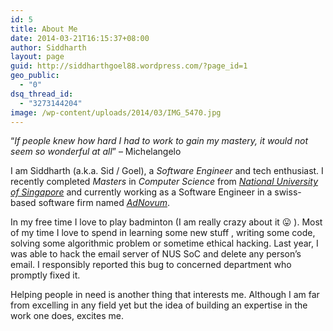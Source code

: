 ```yaml
---
id: 5
title: About Me
date: 2014-03-21T16:15:37+08:00
author: Siddharth
layout: page
guid: http://siddharthgoel88.wordpress.com/?page_id=1
geo_public:
  - "0"
dsq_thread_id:
  - "3273144204"
image: /wp-content/uploads/2014/03/IMG_5470.jpg
---
```

&#8220;_If people knew how hard I had to work to gain my mastery, it would not seem so wonderful at all_&#8221; &#8211; Michelangelo

I am Siddharth (a.k.a. Sid / Goel), a _Software Engineer_ and tech enthusiast. I recently completed _Masters_ in _Computer Science_ from _<a href="http://nus.edu/" target="_blank">National University of Singapore</a>_ and currently working as a Software Engineer in a swiss-based software firm named _<a href="http://adnovum.ch/" target="_blank">AdNovum</a>_.

In my free time I love to play badminton (I am really crazy about it 😛 ). Most of my time I love to spend in learning some new stuff , writing some code, solving some algorithmic problem or sometime ethical hacking. Last year, I was able to hack the email server of NUS SoC and delete any person&#8217;s email. I responsibly reported this bug to concerned department who promptly fixed it.

Helping people in need is another thing that interests me. Although I am far from excelling in any field yet but the idea of building an expertise in the work one does, excites me.